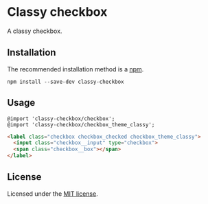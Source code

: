 # Classy checkbox

A classy checkbox.

## Installation

The recommended installation method is a [npm](https://www.npmjs.com/).

```shell
npm install --save-dev classy-checkbox
```

## Usage

```less
@import 'classy-checkbox/checkbox';
@import 'classy-checkbox/checkbox_theme_classy';
```

```html
<label class="checkbox checkbox_checked checkbox_theme_classy">
  <input class="checkbox__input" type="checkbox">
  <span class="checkbox__box"></span>
</label>
```

## License

Licensed under the [MIT license](http://mit-license.org/vitalk).
